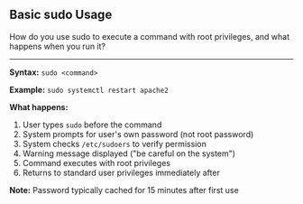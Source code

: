 ## Basic sudo Usage

How do you use sudo to execute a command with root privileges, and what happens when you run it?

---

**Syntax:** `sudo <command>`

**Example:** `sudo systemctl restart apache2`

**What happens:**
1. User types `sudo` before the command
2. System prompts for user's own password (not root password)
3. System checks `/etc/sudoers` to verify permission
4. Warning message displayed ("be careful on the system")
5. Command executes with root privileges
6. Returns to standard user privileges immediately after

**Note:** Password typically cached for 15 minutes after first use

